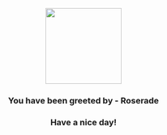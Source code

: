 <p align="center">
    <img src="https://raw.githubusercontent.com/PokeAPI/sprites/master/sprites/pokemon/407.png" width="150" height="150">
</p>
<h3 align="center">You have been greeted by - <b>Roserade</b></h3>
<h3 align="center">Have a nice day!</h3>
